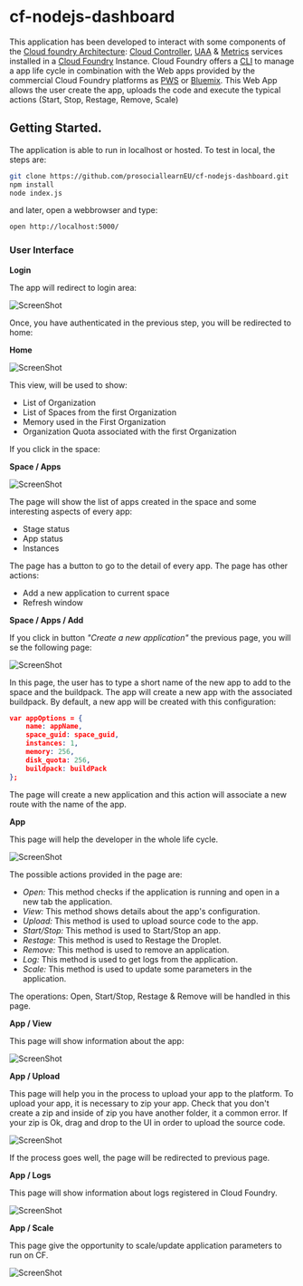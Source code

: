 # cf-nodejs-dashboard

This application has been developed to interact with some components of the <a href="https://docs.cloudfoundry.org/concepts/architecture/" target="_blank">Cloud foundry Architecture</a>: <a href="https://docs.cloudfoundry.org/concepts/architecture/cloud-controller.html" target="_blank">Cloud Controller</a>, <a href="https://docs.cloudfoundry.org/concepts/architecture/uaa.html" target="_blank">UAA</a> & <a href="https://docs.pivotal.io/pivotalcf/devguide/deploy-apps/streaming-logs.html" target="_blank">Metrics</a> services installed in a <a href="https://www.cloudfoundry.org/" target="_blank">Cloud Foundry</a> Instance. Cloud Foundry offers a <a href="https://github.com/cloudfoundry/cli" target="_blank">CLI</a> to manage a app life cycle in combination with the Web apps provided by the commercial Cloud Foundry platforms as <a href="https://run.pivotal.io/" target="_blank">PWS</a> or <a href="https://console.ng.bluemix.net/" target="_blank">Bluemix</a>. This Web App allows the user create the app, uploads the code and execute the typical actions (Start, Stop, Restage, Remove, Scale)

## Getting Started.

The application is able to run in localhost or hosted. To test in local, the steps are:

``` bash
git clone https://github.com/prosociallearnEU/cf-nodejs-dashboard.git
npm install
node index.js
```

and later, open a webbrowser and type:

``` bash
open http://localhost:5000/
```

### User Interface

**Login**

The app will redirect to login area:

![ScreenShot](https://raw.githubusercontent.com/prosociallearnEU/cf-nodejs-dashboard/master/docs/screenshots/login.png)

Once, you have authenticated in the previous step, you will be redirected to home:

**Home**

![ScreenShot](https://raw.githubusercontent.com/prosociallearnEU/cf-nodejs-dashboard/master/docs/screenshots/home.png)

This view, will be used to show:

* List of Organization
* List of Spaces from the first Organization
* Memory used in the First Organization
* Organization Quota associated with the first Organization

If you click in the space:

**Space / Apps**

![ScreenShot](https://raw.githubusercontent.com/prosociallearnEU/cf-nodejs-dashboard/master/docs/screenshots/spaceApps.png)

The page will show the list of apps created in the space and some interesting aspects of every app:

* Stage status
* App status
* Instances

The page has a button to go to the detail of every app. The page has other actions:

* Add a new application to current space
* Refresh window

**Space / Apps / Add**

If you click in button *"Create a new application"* the previous page, you will se the following page:

![ScreenShot](https://raw.githubusercontent.com/prosociallearnEU/cf-nodejs-dashboard/master/docs/screenshots/createApp.png)

In this page, the user has to type a short name of the new app to add to the space and the buildpack. The app will create a new app with the associated buildpack. By default, a new app will be created with this configuration:

``` json
var appOptions = {
    name: appName,
    space_guid: space_guid,
    instances: 1,
    memory: 256,
    disk_quota: 256,
    buildpack: buildPack
};
```

The page will create a new application and this action will associate a new route with the name of the app.

**App**

This page will help the developer in the whole life cycle.

![ScreenShot](https://raw.githubusercontent.com/prosociallearnEU/cf-nodejs-dashboard/master/docs/screenshots/app.png)

The possible actions provided in the page are:

* *Open:* This method checks if the application is running and open in a new tab the application.
* *View:* This method shows details about the app's configuration. 
* *Upload:* This method is used to upload source code to the app.
* *Start/Stop:* This method is used to Start/Stop an app.
* *Restage:* This method is used to Restage the Droplet.
* *Remove:* This method is used to remove an application.
* *Log:* This method is used to get logs from the application.
* *Scale:* This method is used to update some parameters in the application.

The operations: Open, Start/Stop, Restage & Remove will be handled in this page.

**App / View**

This page will show information about the app:

![ScreenShot](https://raw.githubusercontent.com/prosociallearnEU/cf-nodejs-dashboard/master/docs/screenshots/appView.png)

**App / Upload**

This page will help you in the process to upload your app to the platform. To upload your app, it is necessary to zip your app. Check that you don't create a zip and inside of zip you have another folder, it a common error. If your zip is Ok, drag and drop to the UI in order to upload the source code.

![ScreenShot](https://raw.githubusercontent.com/prosociallearnEU/cf-nodejs-dashboard/master/docs/screenshots/appUpload.png)

If the process goes well, the page will be redirected to previous page.

**App / Logs**

This page will show information about logs registered in Cloud Foundry.

![ScreenShot](https://raw.githubusercontent.com/prosociallearnEU/cf-nodejs-dashboard/master/docs/screenshots/appLogs.png)

**App / Scale**

This page give the opportunity to scale/update application parameters to run on CF.

![ScreenShot](https://raw.githubusercontent.com/prosociallearnEU/cf-nodejs-dashboard/master/docs/screenshots/appScale.png)

